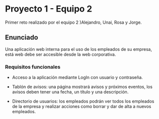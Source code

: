 # Proyecto 1 - Equipo 2

Primer reto realizado por el equipo 2 )Alejandro, Unai, Rosa y Jorge.

## Enunciado
Una aplicación web interna para el uso de los empleados de su empresa, está web debe ser accesible desde la web corporativa. 

### Requisitos funcionales

- Acceso a la aplicación mediante LogIn con usuario y contraseña.

- Tablón de avisos: una página mostrará avisos y próximos eventos, los avisos deben tener una fecha, un título y una descripción.

- Directorio de usuarios: los empleados podrán ver todos los empleados de la empresa y realizar acciones como borrar y dar de alta a nuevos empleados.
